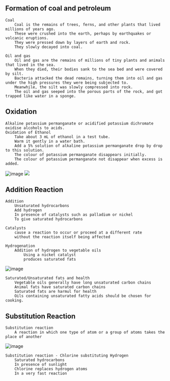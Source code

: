 ## Formation of coal and petroleum
    Coal
        Coal is the remains of trees, ferns, and other plants that lived millions of years ago. 
        These were crushed into the earth, perhaps by earthquakes or volcanic eruptions. 
        They were pressed down by layers of earth and rock. 
        They slowly decayed into coal. 

    Oil and gas
        Oil and gas are the remains of millions of tiny plants and animals that lived in the sea. 
        When they died, their bodies sank to the sea bed and were covered by silt. 
        Bacteria attacked the dead remains, turning them into oil and gas under the high pressures they were being subjected to. 
        Meanwhile, the silt was slowly compressed into rock. 
        The oil and gas seeped into the porous parts of the rock, and got trapped like water in a sponge. 

## Oxidation
    Alkaline potassium permanganate or acidified potassium dichromate oxidise alcohols to acids. 
    Oxidation of Ethanol
        Take about 3 mL of ethanol in a test tube.
        Warm it gently in a water bath.
        Add a 5% solution of alkaline potassium permanganate drop by drop to this solution.
        The colour of potassium permanganate disappears initially.
        The colour of potassium permanganate not disappear when excess is added.

![image](https://user-images.githubusercontent.com/20998959/128067799-331776bf-0dc7-430f-9acf-918eb9845888.png)
[![](https://img.youtube.com/vi/12p90HJ-m3U/0.jpg)](https://www.youtube.com/watch?v=12p90HJ-m3U)

## Addition Reaction
    Addition
        Unsaturated hydrocarbons
        Add hydrogen
        In presence of catalysts such as palladium or nickel
        To give saturated hydrocarbons

    Catalysts
        cause a reaction to occur or proceed at a different rate
        without the reaction itself being affected

    Hydrogenation
        Addition of hydrogen to vegetable oils 
            Using a nicket catalyst
            produces saturated fats
![image](https://user-images.githubusercontent.com/20998959/128068951-d8998ba5-34ac-427c-bf48-928c2c07c14f.png)

    Saturated/Unsaturated fats and health        
        Vegetable oils generally have long unsaturated carbon chains
        Animal fats have saturated carbon chains    
        Saturated fats are harmul for health
        Oils containing unsaturated fatty acids should be chosen for cooking.

## Substitution Reaction
    Substitution reaction
        A reaction in which one type of atom or a group of atoms takes the place of another
        
![image](https://user-images.githubusercontent.com/20998959/128070788-5d6de9d7-e431-4b45-ac02-73828db1b923.png)

    Substitution reaction - Chlorine substituting Hydrogen
        Saturated hydrocarbons 
        In presence of sunlight
        Chlorine replaces hydrogen atoms
        In a very fast reaction


